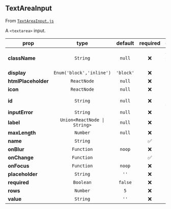 
## TextAreaInput

From [`TextAreaInput.js`](TextAreaInput.js)

A `<textarea>` input.

prop | type | default | required | description
---- | :----: | :-------: | :--------: | -----------
**className** | `String` | `null` | :x: | Additional class names
**display** | `Enum('block','inline')` | `'block'` | :x: | 
**htmlPlaceholder** | `ReactNode` | `null` | :x: | 
**icon** | `ReactNode` | `null` | :x: | SVG icon
**id** | `String` | `null` | :x: | HTML id attribute
**inputError** | `String` | `null` | :x: | 
**label** | `Union<ReactNode \| String>` | `null` | :x: | 
**maxLength** | `Number` | `null` | :x: | 
**name** | `String` |  | :white_check_mark: | 
**onBlur** | `Function` | `noop` | :x: | 
**onChange** | `Function` |  | :white_check_mark: | 
**onFocus** | `Function` | `noop` | :x: | 
**placeholder** | `String` | `''` | :x: | 
**required** | `Boolean` | `false` | :x: | 
**rows** | `Number` | `5` | :x: | 
**value** | `String` | `''` | :x: | 




